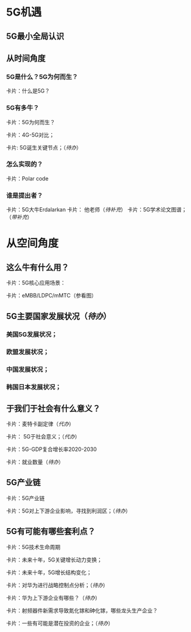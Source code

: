 # 5G机遇
## 5G最小全局认识

## 从时间角度
###  5G是什么？5G为何而生？

卡片：什么是5G？
### 5G有多牛？
卡片：5G为何而生？

卡片：4G-5G对比；

卡片: 5G诞生关键节点；（*待办*）

### 怎么实现的？
卡片：Polar code

### 谁是提出者？
卡片：5G大牛Erdalarkan
卡片： 他老师（*待补充*）
卡片：5G学术论文图谱；（*带补充*）


# 从空间角度
## 这么牛有什么用？

卡片：5G核心应用场景：

卡片：eMBB/LDPC/mMTC（参看图）

## 5G主要国家发展状况（*待办*）
### 美国5G发展状况；
### 欧盟发展状况；
### 中国发展状况；
### 韩国日本发展状况；


## 于我们于社会有什么意义？
卡片：麦特卡副定律（*代办*）

卡片： 5G于社会意义；（*代办*）

卡片：5G-GDP复合增长率2020-2030

卡片：就业数量（*待办*）


## 5G产业链
卡片：5G产业链

卡片：5G对上下游企业影响，寻找到利润区；（*待办*）

## 5G有可能有哪些套利点？
卡片：5G技术生命周期

卡片：未来十年，5G关键增长动力变换；

卡片：未来十年，5G增长结构变化；

卡片：对华为进行战略控制点分析；（*待办*）

卡片：华为上下游企业有哪些？（*待办*）

卡片：射频器件新需求导致氮化镓和砷化镓，哪些龙头生产企业？

卡片：一些有可能是潜在投资的企业；（*待办*）








